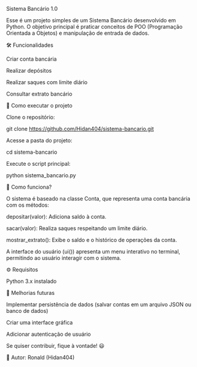 Sistema Bancário 1.0

Esse é um projeto simples de um Sistema Bancário desenvolvido em Python. O objetivo principal é praticar conceitos de POO (Programação Orientada a Objetos) e manipulação de entrada de dados.

🛠 Funcionalidades

Criar conta bancária

Realizar depósitos

Realizar saques com limite diário

Consultar extrato bancário

🚀 Como executar o projeto

Clone o repositório:

git clone https://github.com/Hidan404/sistema-bancario.git

Acesse a pasta do projeto:

cd sistema-bancario

Execute o script principal:

python sistema_bancario.py

📝 Como funciona?

O sistema é baseado na classe Conta, que representa uma conta bancária com os métodos:

depositar(valor): Adiciona saldo à conta.

sacar(valor): Realiza saques respeitando um limite diário.

mostrar_extrato(): Exibe o saldo e o histórico de operações da conta.

A interface do usuário (ui()) apresenta um menu interativo no terminal, permitindo ao usuário interagir com o sistema.

⚙ Requisitos

Python 3.x instalado

🔗 Melhorias futuras

Implementar persistência de dados (salvar contas em um arquivo JSON ou banco de dados)

Criar uma interface gráfica

Adicionar autenticação de usuário

Se quiser contribuir, fique à vontade! 😃

📌 Autor: Ronald (Hidan404)
